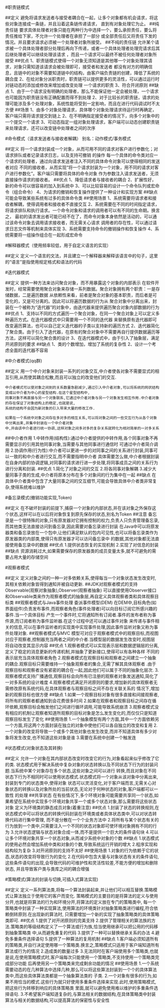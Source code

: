 #职责链模式

##定义
    避免将请求发送者与接受者耦合在一起，让多个对象都有机会请求，将这些对象连接成一条链，并且沿着这条链传递请求，
    直到有对象处理它为止。
##纯责任链
    要求具体处理者对象只能在两种行为中选择一个，要么承担责任，要么将责任推给下家，不允许一个处理者在承担了一部分
    或全部责任后又将责任下发的情况。并且要求请求必须被一个处理者对象所接受。
##不纯的责任链
    允许某个请求被一个具体处理者部分处理后再向下传递，或者一个具体处理者处理完请求后其后继处理者可以继续处理该请求
    ，而且一个请求可以最终不被任何处理者对象所接受
##优点
    1、职责链模式使得一个对象无须知道是其他哪一个对象处理其请求，对象只需知道该请求会被处理即可，接受者和发送者
    都没有对方的明确信息，且链中的对象不需要知道链中的结构，由客户端负责链的创建，降低了系统的耦合度
    2、在给对象分派职责时，职责链可以提供更多的灵活性，可以通过运行时对链动态的添加或修改来增加或改变处理
    一个请求的职责
    3、符合开闭原则
##缺点 
    1、由于一个请求没有明确的处理者，那么不能保证他一定会被处理，一个请求也可能因为职责链没有正确配置而得不到处理
    2、对于比较长的职责链，请求的处理可能涉及多个处理对象，系统性能将受到一定影响，而且在进行代码调试时不太方便
##场景
    1、由多个对象处理请求，具体哪个对象处理请求待运行时再确定，客户端只需将请求提交到链上
    2、在不明确指定接受者的情况下，向多个对象中的一个提交一个请求
    3、可动态指定一组对象处理请求，客户端可以动态创建职责链来处理请求，还可以改变链中处理者之间的次序

#命令模式（请求发送者与接收者解耦） 别名：动作模式/事务模式

##定义
    将一个请求封装成一个对象，从而可用不同的请求对客户进行参数化；对请求排队或者记录请求日志，以及支持可撤销
    的操作
    每一个具体的命令类对应一个请求的处理者，通过向请求发送者注入不同的具体命令对象可以使得相同的发送者对应
    不同的接收者，从而实现“将一个请求封装为一个对象，用不同的请求对客户进行参数化”。客户端只需要将具体的命令对象
    作为参数注入请求发送者，无须直接操作请求的接收者。
##优点
    1、降低请求者与接收者的耦合
    2、扩展性好，新的命令可以很容易的加入到系统中
    3、可以比较容易的设计一个命令队列或宏命令（组合命令）
    4、为请求的撤销和恢复操作提供了一种设计和实现方案
##缺点
    可能会导致某些系统有过多的具体命令类
##使用场景
    1、系统需要将请求者和接收者解耦，使得调用者和接收者不直接交互
    2、系统需要在不同的时间指定请求，将请求排队和执行请求。一个命令对象和请求的调用者可以有不同的生命期。换言之，
    最初的请求发出者可能已经不在了，而命令对象本身依然是活动的，可以通过该命令对象去调用请求接收者，而无需关心请求
    调用者的存在性，可以通过请求日志文件等机制来具体实现
    3、系统需要支持命令的撤销操作和恢复操作
    4、系统需要将一组操作组合在一起形成宏命令
 
#解释器模式（使用频率较低，用于自定义语言的实现）

##定义 
    定义一个语言的文法，并且建立一个解释器来解释该语言中的句子，这里的“语言”是指使用规定格式和语法的代码

#迭代器模式

##定义
    提供一种方法来访问聚合对象，而不用暴露这个对象的内部表示
    在软件开发时，经常需要使用聚合对象来存储一系列数据。聚合对象拥有两个职责：一是存储数据，二是遍历数据
    从依赖性来看，前者是聚合对象的基本职责，而后者是可变化的，又是可分离的。因此可以将遍历数据的行为从
    聚合对象中分离出来，封装在一个被称为“迭代器”的对象中，由迭代器来提供遍历聚合对象内部数据的行为
##优点
    1、支持以不同的方式遍历一个聚合对象，在同一个聚合对象上可以定义多种遍历方式。在迭代器模式中只需要用一个不同的迭代器
    来替换原有迭代器即可改变遍历算法，也可以自己定义迭代器的子类以支持新的遍历方式
    2、迭代器简化了聚合类。由于引入了迭代器，在原有的聚合对象中不需要再自行提供数据遍历等方法，这样可以简化聚合类的设计
    3、在迭代器模式中，由于引入了抽象层，满足开闭原则的要求
##缺点
    1、类的个数增加，增加了系统的复杂性
    2、设计一个考虑全面的迭代器不容易
    
#中介者模式(qq群)

##定义
    用一个中介对象来封装一系列的对象交互,中介者使各对象不需要显式的相互引用,从而使其耦合松散,而且可以独立的改变他们的交互.
    
    中介者模式可以使对象之间到的关系数量急剧减少,通过引入中介者对象,可以将系统的网状结构变成以中介者为中心的星型结构.在这个星型结构中,
    同事对象不再直接与另一个对象联系,它通过中介者对象与另一个对象发生相互作用.中介者对象的存在保证了对象结构上的稳定,也就是说,
    系统的结构不会因为新对象的引入带来大量的修改工作.
    
    如果在一个系统中对象之间存在多对多的相互关系,可以将对象之间的一些交互行为从各个对象中分离出来,并集中封装在一个中介者对象
    中,并由该中介者进行统一协调,这样对象之间多对多的复杂关系就转化为相对简单的一对多关系
##中介者作用
    1.中转作用(结构性):通过中介者提供的中转作用,各个同事对象不再需要显示的引用其他同事对象,当需要与其他同事进行通信时
    可通过中介者简介调用
    2.协调作用(行为性):中介者可以更进一步的对同事之间的关系进行封装,同事可以一致的和中介者进行交互,而不需要指明中介者
    具体需要怎么做,中介者根据封装在自身内部的协调逻辑,对同事的请求进行进一步处理,将同事成员之间的关系行为进行分离和封装.
##优点
    1.简化了对象之间的交互
    2.将各同事对象解耦
    3.减少大量同事子类的生成,中介者将原本分布在多个对象间的行为集中在一起
##缺点
    在具体中介者类中包含了大量同事之间的交互细节,可能会导致具体中介者类非常复杂,使得系统难以维护
    
#备忘录模式(撤销功能实现,Token)

##定义
    在不破坏封装的前提下,捕获一个对象的内部状态,并在该对象之外保存这个状态,这样可以在以后将对象恢复到原先保存的状态,别名为Token
##注意
    备忘录是一个很特殊的对象,只有原发器对它拥有控制的权力,负责人只负责管理备忘录,而其他类无法直接访问到备忘录,因此需要对备忘录进行封装
    在Java中可以将原发器类和备忘录放在一个包中,让他们满足默认的包内可见性,也可以将备忘录类作为原发器类的内部类,使得只有原发器才可以访问备忘录中
    的数据,其他对象都无法直接使用备忘录中的数据
##优点
    1.提供状态恢复的实现机制
    2.实现了对信息的封装
##缺点
    资源消耗过大,如果需要保存的原发器类的成员变量太多,就不可避免的需要占用大量的存储空间
    
#观察者模式

##定义
    定义对象之间的一种一对多依赖关系,使得每当一个对象状态发生改变时,其相关依赖对象皆得到通知并被自动更新.
##JDK对观察者模式的支持
    Observable(观察对象抽象),Observer(观察者抽象)
    可以直接使用Observer接口和Observable类来作为观察者模式的抽象层,再自定义具体观察者类和具体观察目标类
##观察者模式与Java事件处理
    委派事件模型(DEM)
    在DEM中,目标角色(如界面组件)负责发布事件,而观察者角色(事件处理者)可以向目标订阅它所感兴趣的事件.当一个具体目标
    产生一个事件时,它将通知所有订阅者.事件的发布者称为事件源,而订阅者称为事件监听器.在这个过程中还可以通过事件对象
    来传递与事件相关的信息,可以在事件监听者的实现类中实现事件处理,因此事件监听对象又称为事件处理对象.
##观察者模式与MVC
    模型可对应于观察者模式中的观察目标,而视图对应于观察者,控制器充当两者之间的中介者.当模型层的数据发生改变时,视图层
    将自动改变其显示内容
##优点
    1.观察者模式可以实现表示层和数据逻辑层的分离,定义了稳定的消息更新的传递机制,并抽象了更新接口,使得可以有各种各样
    不同的表示层充当具体观察者角色
    2.观察者模式在观察目标和观察者之间建立一个抽象的耦合.观察目标只需要维持一个抽象观察者的集合,无需了解其具体观察者
    .由于观察目标和观察者没有紧密的耦合在一起,因此他们可以属于不同的抽象化层次.
    3.观察者模式支持广播通信,观察目标会向所有已注册的观察者对象发送通知,简化了一对多系统的设计难度
    4.观察者模式满足开闭原则的要求,增加新的具体观察者无需修改原有系统代码,在具体观察者与观察目标之间不存在关联关系的
    情况下,增加新的观察目标也很方便
##缺点
    1.如果一个观察目标对象有很多直接和间接观察者,将所有的观察者都通知到会花费很多时间
    2.如果在观察者和观察目标之间存在循环依赖,观察目标会触发他们之间进行循环调用,可能导致系统崩溃
    3.观察者模式没有相应的机制让观察者知道所观察的目标对象是怎么发生变化的,而仅仅只是知道观察目标发生了变化
##使用场景
    1.一个抽象模型有两个方面,其中一个方面依赖另一个方面,将这两个方面封装在独立的对象中使他们可以各自独立的改变和复用
    2.一个对象的改变将导致一个或多个其他对象也发生改变,而并不知道具体有多少对象将发生改变,也不知道这些对象是谁
    3.需要在系统中创建一个触发连
    
#状态模式(对象状态及其转换)

##定义
    允许一个对象在其内部状态改变时改变它的行为,对象看起来似乎修改了它的类.
    状态模式用于解决系统中复杂对象的状态转换以及不同状态下行为的封装问题.当系统中某个对象存在多个状态,这些对象之间可以进行
    转换,而且对象在不同状态下行为不相同时可以使用状态模式.状态模式将一个对象从该对象中分离出来,封装到专门的状态类中,使得对象
    状态可以灵活变化,对于客户端而言,无需关心对象状态的转换以及对象所处的当前状态,无论对于何种状态的对象,客户端都可以一致性
    的处理
##共享状态
    在有些情况下,多个环境对象可能需要共享同一个状态,如果希望在系统中实现多个环境对象共享一个或多个状态对象,那么需要将这些状态对象
    定义为环境类的静态成员对象(着重注意)
##优点
    1.封装了状态的转换规则,在状态模式中可以将状态的转换代码封装在环境类或者具体状态类中,可以对状态转换代码进行集中管理,
    而不是分散在一个个业务方法中
    2.将所有与某个状态有关的行为放到一个类中,只需要注入一个不同的状态对象即可使环境对象拥有不同的行为
    3.允许状态逻辑与状态对象合成一体,而不是提供一个巨大的条件语句块
    4.可以让多个环境对象共享一个状态对象,从而减少系统中对象的个数
##缺点
    1.状态模式的使用必然会增加系统中类和对象的个数,导致系统运行开销的增大
    2.程序实现和结构较为复杂
    3.对开闭原则的支持不太好
##使用场景
    1.对象的行为依赖于它的状态,状态的改变将导致行为的变化
    2.在代码中包含大量与对象状态有关的条件语句,这些条件语句的出现,会导致代码的可维护性和灵活性较差,不能方便的增加和删除状态,
    并且导致客户类与类库之间的耦合增强 
    
#策略模式(算法的封装与切换,可插入式算法实现)

##定义
    定义一系列算法类,将每一个算法封装起来,并让他们可以相互替换.策略模式让算法独立于使用它的客户而变化.
    策略模式的主要目的是将算法的定义与使用分开,也就是将算法的行为和环境分开,将算法的定义放在专门的策略类中,
    每一个策略类中封装了一种实现算法,使用算法的环境类针对抽象策略类进行编程,符合依赖倒转原则.在出现新的算法时,
    只需要增加一个新的实现了抽象策略类的具体策略类即可.
##优点
    1.提供了对开闭原则的完美支持
    2.提供了管理相关的算法族的方法.策略类的等级结构定义了一个算法或行为族,恰当使用继承可以把公用的代码移到抽象策略类
    中,从而避免重复的代码
    3.提供了一种可以替换继承关系的办法
    4.避免多重条件选择语句
    5.提供了一种算法的复用机制
##缺点
    1.客户端必须知道所有的策略类,并自行决定使用哪一个策略类.换言之,策略模式只适用于客户端知道所有算法或行为的情况
    2.造成类的数量过多
    3.无法同时在客户端使用多个策略类,也就是说,在使用策略模式时,客户端每次只能使用一个策略类,不支持使用一个策略类完成部分功能
    后再使用另一个策略类来完成剩余功能的情况
##使用场景
    1.一个系统需要动态的在几种算法中选择几种,那么可以将这些算法封装到一个个的具体算法类中,而这些具体算法类都是一个抽象算法类的
    子类.
    2.一个对象有很多的行为,如果不用恰当的模式.这些行为就只好使用多重条件选择来实现.此时,使用策略模式,把这些行为转移到响应的具体策略类
    里面,就可以避免使用难以维护的多重条件选择语句.
    3.不希望客户端知道复杂的,与算法相关的数据结构,在具体策略类中封装算法与相关的数据结构,可以提高算法的保密性与安全性
    
    
    
    
    
    
    
    
    
    
    
    
    
    
    
    
    
    
    
    
    
    
    
    
    
    